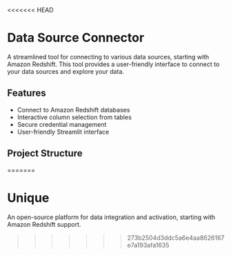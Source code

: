 <<<<<<< HEAD
# Data Source Connector

A streamlined tool for connecting to various data sources, starting with Amazon Redshift. This tool provides a user-friendly interface to connect to your data sources and explore your data.

## Features

- Connect to Amazon Redshift databases
- Interactive column selection from tables
- Secure credential management
- User-friendly Streamlit interface

## Project Structure
=======
# Unique
An open-source platform for data integration and activation, starting with Amazon Redshift support.
>>>>>>> 273b2504d3ddc5a6e4aa8626167e7a193afa1635
